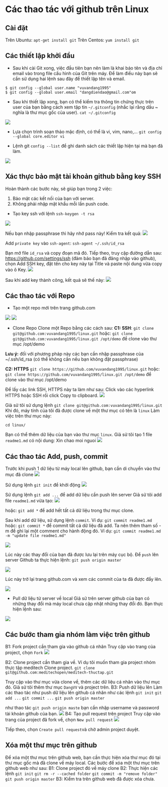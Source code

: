 # Các thao tác với github trên Linux
## Cài đặt
Trên Ubuntu:
`apt-get install git`
Trên Centos:
`yum install git`
## Các thiết lập khởi đầu
- Sau khi cài Git xong, việc đầu tiên bạn nên làm là khai báo tên và địa chỉ email vào trong file cấu hình của Git trên máy. Để làm điều này bạn sẽ cần sử dụng hai lệnh sau đây để thiết lập tên và email.
```
$ git config --global user.name "vuvandang1995"
$ git config --global user.email "dangdiendao@gmail.com"om
```
- Sau khi thiết lập xong, bạn có thể kiểm tra thông tin chứng thực trên user của bạn bằng cách xem tập tin `~/.gitconfig` (nhắc lại rằng dấu ~ nghĩa là thư mục gốc của user).
`cat ~/.gitconfig`
<img src="https://i.imgur.com/4APlpqY.png">

- Lựa chọn trình soạn thảo mặc định, có thể là vi, vim, nano,...
`git config --global core.editor vi`

- Lệnh git `config --list` để ghi danh sách các thiết lập hiện tại mà bạn đã làm.
<img src="https://i.imgur.com/B2k70cf.png">

## Xác thực bảo mật tài khoản github bằng key SSH
Hoàn thành các bước này, sẽ giúp bạn trong 2 việc:
1. Bảo mật các kết nối của bạn với server.
2. Không phải nhập mật khẩu mỗi lần push code.

- Tạo key ssh với lệnh `ssh-keygen -t rsa`
<img src="https://i.imgur.com/9vLWPFt.png">

Nếu bạn nhập passphrase thì hãy nhớ pass này!
Kiểm tra kết quả:
<img src="https://i.imgur.com/RQn4WPP.png">

Add `private key` vào `ssh-agent`:
`ssh-agent ~/.ssh/id_rsa`

Bạn mở file `id_rsa` và copy đoạn mã đó.
Tiếp theo, truy cập đường dẫn sau: https://github.com/settings/ssh (đảm bảo bạn đã đăng nhập vào github), chọn Add SSH key, đặt tên cho key này tại Title và paste nội dung vừa copy vào ô Key.
<img src="https://i.imgur.com/k0fe1VX.png">

Sau khi add key thành công, kết quả sẽ thế này:
<img src="https://i.imgur.com/vr1jKAa.png">

## Các thao tác với Repo
- Tạo một repo mới trên trang github.com
<img src="https://i.imgur.com/Cyg7Zpj.png">

<img src="https://i.imgur.com/2Kuzuug.png">

- Clone Repo
Clone một Repo bằng các cách sau:
**C1: SSH**: `git clone git@github.com:vuvandang1995/linux.git`
hoặc: `git clone git@github.com:vuvandang1995/linux.git /opt/demo` để clone vào thư mục /opt/demo

**Lưu ý:** đối với phương pháp này các bạn cần nhập passphrase của ~/.ssh/id_rsa (có thể không cần nếu bạn không đặt passphrase)

**C2: HTTPS** `git clone https://github.com/vuvandang1995/linux.git`
hoặc: `git clone https://github.com/vuvandang1995/linux.git /opt/demo` để clone vào thư mục /opt/demo

Để lấy các link SSH, HTTPS này ta làm như sau: Click vào các hyperlink HTTPS hoặc SSH rồi click Copy to clipboard.
<img src="https://i.imgur.com/KLKiFhk.png">


Giả sử tôi sử dụng lệnh 
`git clone git@github.com:vuvandang1995/linux.git`
Khi đó, máy tính của tôi đã được clone về một thư mục có tên là `linux`
Làm việc trên thư mục này:
```
cd linux/
```
Bạn có thể thêm dữ liệu của bạn vào thư mục `linux`. Giả sử tôi tạo 1 file `readme1.md` có nội dung: Xin chao moi nguoi
<img src="https://i.imgur.com/hfKPwsO.png">

## Các thao tác  Add, push, commit

Trước khi push 1 dữ liệu từ máy local lên github, bạn cần di chuyển vào thư mục đã clone
<img src="https://i.imgur.com/fnIlSrM.png">

Sử dụng lệnh `git init` để khởi động
<img src="https://i.imgur.com/48zVFmM.png">

Sử dụng lệnh `git add ...` để add dữ liệu cần push lên server
Giả sử tôi add file `readme1.md` vừa tạo:
<img src="https://i.imgur.com/n8a5xFL.png">

hoặc: `git add *` để add hết tất cả dữ liệu trong thư mục clone.

Sau khi add dữ liệu, sử dụng lệnh `commit`. Ví dụ: `git commit readme1.md`
hoặc: `git commit *` để commit tất cả dữ liệu đã add. Ta nên thêm tham số -m để ghi lại một comment cho hành động đó. Ví dụ: `git commit readme1.md -m "update file readme1.md"`

<img src="https://i.imgur.com/IKKeCV6.png">


Lúc này các thay đổi của bạn đã được lưu lại trên máy cục bộ. Để `push` lên server Github ta thực hiện lệnh:
`git push origin master`

<img src="https://i.imgur.com/kvJEUK2.png">

Lúc này trở lại trang github.com và xem các commit của ta đã được đẩy lên.

<img src="https://i.imgur.com/fas22wY.png">


- Pull dữ liệu từ server về local
Giả sử trên server github của bạn có những thay đổi mà máy local chưa cập nhật những thay đổi đó. Bạn thực hiện lệnh sau:
<img src="https://i.imgur.com/lEZBFLK.png">

## Các bước tham gia nhóm làm việc trên github
B1: Fork project cần tham gia vào github cá nhân
Truy cập vào trang của project, chọn `Fork`
<img src="https://i.imgur.com/F29TxnU.png">

B2: Clone project cần tham gia về. Ví dụ tôi muốn tham gia project nhóm thực tập meditech
Clone project.
`git clone git@github.com:meditechopen/meditech-thuctap.git`

Truy cập vào thư mục vừa clone về, thêm các dữ liệu cá nhân vào thư mục đó.
Giả sử tôi thêm thư mục `DangVV` và project trên.
B3: Push dữ liệu lên 
Làm các thao tác như push dữ liệu lên github cá nhân như các lệnh
`git init`
`git add ...`
`git commit ...`
`git push origin master`

như thao tác `git push origin maste` bạn cần nhập username và password tài khoản github của bạn.
<img src="https://i.imgur.com/WyVcdqc.png">
B4: Tạo pull request trên project
Truy cập vào trang của project đã fork về, chọn `New pull request`
<img src="https://i.imgur.com/rRfKb8i.png">

Tiếp theo, chọn `Create pull request`và chờ admin project duyệt.

## Xóa một thư mục trên github
Để xóa một thư mục trên github web, bạn cần  thực hiện xóa thư mục đó tại thư mục gốc mà đã clone về máy local.
Các bước để xóa một thư mục trên github web như sau:
B1: Clone project đó về máy clone
B2: Thực hiện các lệnh
`git init`
`git rm -r --cached folder`
`git commit -m "remove folder"`
`git push origin master`
B3: Kiểm tra trên github web đã được xóa chưa.
